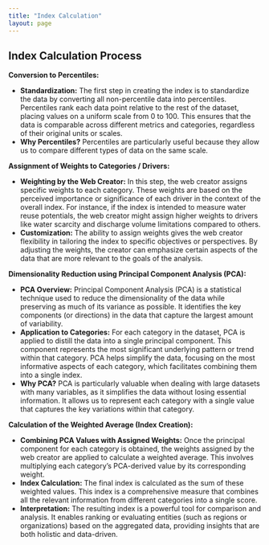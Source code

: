 ```yaml
---
title: "Index Calculation"
layout: page
---
```


## Index Calculation Process
**Conversion to Percentiles:**

- **Standardization:** The first step in creating the index is to standardize the data by converting all non-percentile data into percentiles. Percentiles rank each data point relative to the rest of the dataset, placing values on a uniform scale from 0 to 100. This ensures that the data is comparable across different metrics and categories, regardless of their original units or scales.
- **Why Percentiles?** Percentiles are particularly useful because they allow us to compare different types of data on the same scale.

**Assignment of Weights to Categories / Drivers:**

- **Weighting by the Web Creator:** In this step, the web creator assigns specific weights to each category. These weights are based on the perceived importance or significance of each driver in the context of the overall index. For instance, if the index is intended to measure water reuse potentials, the web creator might assign higher weights to drivers like water scarcity and discharge volume limitations compared to others.
- **Customization:** The ability to assign weights gives the web creator flexibility in tailoring the index to specific objectives or perspectives. By adjusting the weights, the creator can emphasize certain aspects of the data that are more relevant to the goals of the analysis.

**Dimensionality Reduction using Principal Component Analysis (PCA):**

- **PCA Overview:** Principal Component Analysis (PCA) is a statistical technique used to reduce the dimensionality of the data while preserving as much of its variance as possible. It identifies the key components (or directions) in the data that capture the largest amount of variability.
- **Application to Categories:** For each category in the dataset, PCA is applied to distill the data into a single principal component. This component represents the most significant underlying pattern or trend within that category. PCA helps simplify the data, focusing on the most informative aspects of each category, which facilitates combining them into a single index.
- **Why PCA?** PCA is particularly valuable when dealing with large datasets with many variables, as it simplifies the data without losing essential information. It allows us to represent each category with a single value that captures the key variations within that category.

**Calculation of the Weighted Average (Index Creation):**

- **Combining PCA Values with Assigned Weights:** Once the principal component for each category is obtained, the weights assigned by the web creator are applied to calculate a weighted average. This involves multiplying each category’s PCA-derived value by its corresponding weight.
- **Index Calculation:** The final index is calculated as the sum of these weighted values. This index is a comprehensive measure that combines all the relevant information from different categories into a single score.
- **Interpretation:** The resulting index is a powerful tool for comparison and analysis. It enables ranking or evaluating entities (such as regions or organizations) based on the aggregated data, providing insights that are both holistic and data-driven.


